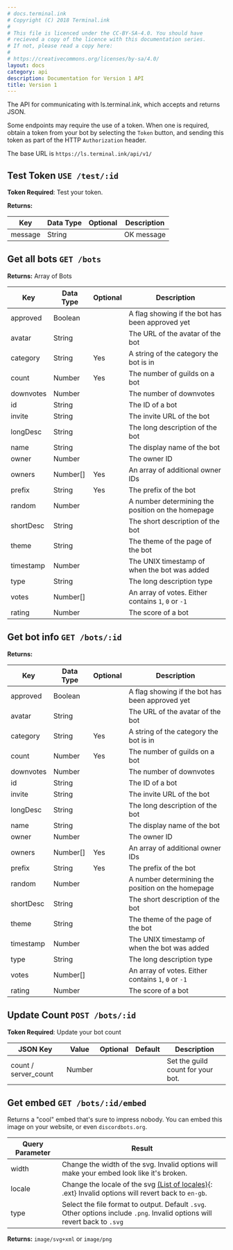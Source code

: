 ```yaml
---
# docs.terminal.ink
# Copyright (C) 2018 Terminal.ink
#
# This file is licenced under the CC-BY-SA-4.0. You should have
# recieved a copy of the licence with this documentation series.
# If not, please read a copy here:
#
# https://creativecommons.org/licenses/by-sa/4.0/
layout: docs
category: api
description: Documentation for Version 1 API
title: Version 1
---
```


The API for communicating with ls.terminal.ink, which accepts and returns JSON.

Some endpoints may require the use of a token. When one is required, obtain a token from your bot by selecting the `Token` button, and sending this token as part of the HTTP `Authorization` header.

The base URL is `https://ls.terminal.ink/api/v1/`

## Test Token `USE /test/:id`
**Token Required**: Test your token.

**Returns:**

Key                   | Data Type | Optional | Description
--------------------- | --------- | -------- | -----------
message               | String    |          | OK message

## Get all bots `GET /bots`  

**Returns:** Array of Bots

Key                   | Data Type | Optional | Description
--------------------- | --------- | -------- | -----------
approved              | Boolean   |          | A flag showing if the bot has been approved yet
avatar                | String    |          | The URL of the avatar of the bot
category              | String    | Yes      | A string of the category the bot is in
count                 | Number    | Yes      | The number of guilds on a bot
downvotes             | Number    |          | The number of downvotes
id                    | String    |          | The ID of a bot
invite                | String    |          | The invite URL of the bot
longDesc              | String    |          | The long description of the bot
name                  | String    |          | The display name of the bot
owner                 | Number    |          | The owner ID
owners                | Number[]  | Yes      | An array of additional owner IDs
prefix                | String    | Yes      | The prefix of the bot
random                | Number    |          | A number determining the position on the homepage
shortDesc             | String    |          | The short description of the bot
theme                 | String    |          | The theme of the page of the bot
timestamp             | Number    |          | The UNIX timestamp of when the bot was added
type                  | String    |          | The long description type
votes                 | Number[]  |          | An array of votes. Either contains `1`, `0` or `-1`
rating                | Number    |          | The score of a bot

## Get bot info `GET /bots/:id`

**Returns:**

Key                   | Data Type | Optional | Description
--------------------- | --------- | -------- | -----------
approved              | Boolean   |          | A flag showing if the bot has been approved yet
avatar                | String    |          | The URL of the avatar of the bot
category              | String    | Yes      | A string of the category the bot is in
count                 | Number    | Yes      | The number of guilds on a bot
downvotes             | Number    |          | The number of downvotes
id                    | String    |          | The ID of a bot
invite                | String    |          | The invite URL of the bot
longDesc              | String    |          | The long description of the bot
name                  | String    |          | The display name of the bot
owner                 | Number    |          | The owner ID
owners                | Number[]  | Yes      | An array of additional owner IDs
prefix                | String    | Yes      | The prefix of the bot
random                | Number    |          | A number determining the position on the homepage
shortDesc             | String    |          | The short description of the bot
theme                 | String    |          | The theme of the page of the bot
timestamp             | Number    |          | The UNIX timestamp of when the bot was added
type                  | String    |          | The long description type
votes                 | Number[]  |          | An array of votes. Either contains `1`, `0` or `-1`
rating                | Number    |          | The score of a bot

## Update Count `POST /bots/:id`
**Token Required**:  Update your bot count

JSON Key              | Value                           | Optional | Default   | Description
--------------------- | ------------------------------- | -------- | --------- | -----------
count / server_count  | Number                          |          |           | Set the guild count for your bot.

## Get embed `GET /bots/:id/embed`
Returns a "cool" embed that's sure to impress nobody.
You can embed this image on your website, or even `discordbots.org`.

Query Parameter | Result
----------------|--------
width           | Change the width of the svg. Invalid options will make your embed look like it's broken.
locale          | Change the locale of the svg [(List of locales)](https://github.com/Terminal/ls.terminal.ink/tree/master/locales){: .ext} Invalid options will revert back to `en-gb`.
type            | Select the file format to output. Default `.svg`. Other options include `.png`. Invalid options will revert back to `.svg`

**Returns:** `image/svg+xml` or `image/png`
